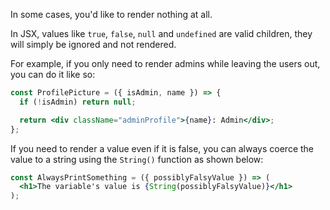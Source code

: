 In some cases, you'd like to render nothing at all.

In JSX, values like `true`, `false`, `null` and `undefined` are valid children,
they will simply be ignored and not rendered.

For example, if you only need to render admins while leaving the users out, you
can do it like so:

```jsx
const ProfilePicture = ({ isAdmin, name }) => {
  if (!isAdmin) return null;

  return <div className="adminProfile">{name}: Admin</div>;
};
```

If you need to render a value even if it is false, you can always coerce the
value to a string using the `String()` function as shown below:

```jsx
const AlwaysPrintSomething = ({ possiblyFalsyValue }) => (
  <h1>The variable's value is {String(possiblyFalsyValue)}</h1>
);
```
